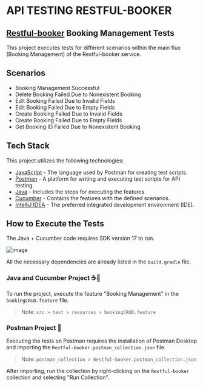 # API TESTING RESTFUL-BOOKER
## [Restful-booker](https://restful-booker.herokuapp.com/) Booking Management Tests 

This project executes tests for different scenarios within the main flux (Booking Management) of the Restful-booker service.

## Scenarios

- Booking Management Successful
- Delete Booking Failed Due to Nonexistent Booking
- Edit Booking Failed Due to Invalid Fields
- Edit Booking Failed Due to Empty Fields
- Create Booking Failed Due to Invalid Fields
- Create Booking Failed Due to Empty Fields
- Get Booking ID Failed Due to Nonexistent Booking

## Tech Stack

This project utilizes the following technologies:

- [JavaScript](https://developer.mozilla.org/en/docs/Web/JavaScript) - The language used by Postman for creating test scripts.
- [Postman](https://www.postman.com/) - A platform for writing and executing test scripts for API testing.
- [Java](https://www.java.com/en/) - Includes the steps for executing the features.
- [Cucumber](https://cucumber.io/) - Contains the features with the defined scenarios.
- [IntelliJ IDEA](https://www.jetbrains.com/idea/) - The preferred integrated development environment (IDE).

## How to Execute the Tests

The Java + Cucumber code requires SDK version 17 to run.

![image](https://github.com/marioly7/API-Testing-Restful-booker/assets/48572648/25e2b36d-e6d3-4af7-82fa-38c162ac1421)

All the necessary dependencies are already listed in the `build.gradle` file.

### Java and Cucumber Project ☕🥒

To run the project, execute the feature "Booking Management" in the `bookingCRUD.feature` file.

> Note: `src > test > resources > bookingCRUD.feature`

### Postman Project 📨

Executing the tests on Postman requires the installation of Postman Desktop and importing the `Restful-booker.postman_collection.json` file.

> Note: `postman_collection > Restful-booker.postman_collection.json`

After importing, run the collection by right-clicking on the `Restful-booker` collection and selecting "Run Collection".
